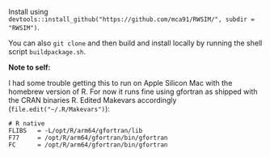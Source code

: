 Install using `devtools::install_github("https://github.com/mca91/RWSIM/", subdir = "RWSIM")`.

You can also `git clone` and then build and install locally by running the shell script `buildpackage.sh`.

**Note to self:**

I had some trouble getting this to run on Apple Silicon Mac with the homebrew version of R. For now it runs fine using gfortran as shipped with the CRAN binaries R. Edited Makevars accordingly (`file.edit("~/.R/Makevars")`):

```
# R native
FLIBS   = -L/opt/R/arm64/gfortran/lib
F77     = /opt/R/arm64/gfortran/bin/gfortran
FC      = /opt/R/arm64/gfortran/bin/gfortran
